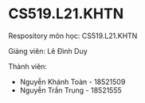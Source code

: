 # CS519.L21.KHTN
Respository môn học: CS519.L21.KHTN

Giảng viên: Lê Đình Duy

Thành viên:
  - Nguyễn Khánh Toàn - 18521509
  - Nguyễn Trần Trung - 18521555
